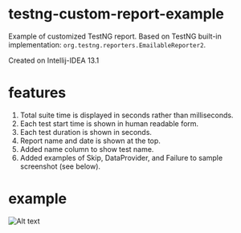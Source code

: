 testng-custom-report-example
============================

Example of customized TestNG report. Based on TestNG built-in implementation: ```org.testng.reporters.EmailableReporter2```. 

Created on Intellij-IDEA 13.1

features
=========================

1. Total suite time is displayed in seconds rather than milliseconds.
2. Each test start time is shown in human readable form.
3. Each test duration is shown in seconds.
4. Report name and date is shown at the top.
5. Added name column to show test name.
6. Added examples of Skip, DataProvider, and Failure to sample screenshot (see below).

example 
=========================

![Alt text](https://raw.githubusercontent.com/djangofan/testng-custom-report-example/master/rendered-example.png "Rendered Example")
